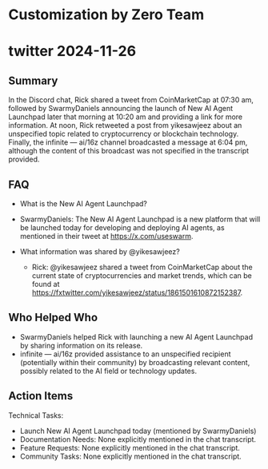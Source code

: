 # Customization by Zero Team

# twitter 2024-11-26

## Summary
 In the Discord chat, Rick shared a tweet from CoinMarketCap at 07:30 am, followed by SwarmyDaniels announcing the launch of New AI Agent Launchpad later that morning at 10:20 am and providing a link for more information. At noon, Rick retweeted a post from yikesawjeez about an unspecified topic related to cryptocurrency or blockchain technology. Finally, the infinite — ai/16z channel broadcasted a message at 6:04 pm, although the content of this broadcast was not specified in the transcript provided.

## FAQ
 - What is the New AI Agent Launchpad?
  - SwarmyDaniels: The New AI Agent Launchpad is a new platform that will be launched today for developing and deploying AI agents, as mentioned in their tweet at https://x.com/useswarm.

- What information was shared by @yikesawjeez?
  - Rick: @yikesawjeez shared a tweet from CoinMarketCap about the current state of cryptocurrencies and market trends, which can be found at https://fxtwitter.com/yikesawjeez/status/1861501610872152387.

## Who Helped Who
 - SwarmyDaniels helped Rick with launching a new AI Agent Launchpad by sharing information on its release.
- infinite — ai/16z provided assistance to an unspecified recipient (potentially within their community) by broadcasting relevant content, possibly related to the AI field or technology updates.

## Action Items
 Technical Tasks:
  - Launch New AI Agent Launchpad today (mentioned by SwarmyDaniels)
- Documentation Needs: None explicitly mentioned in the chat transcript.
- Feature Requests: None explicitly mentioned in the chat transcript.
- Community Tasks: None explicitly mentioned in the chat transcript.


